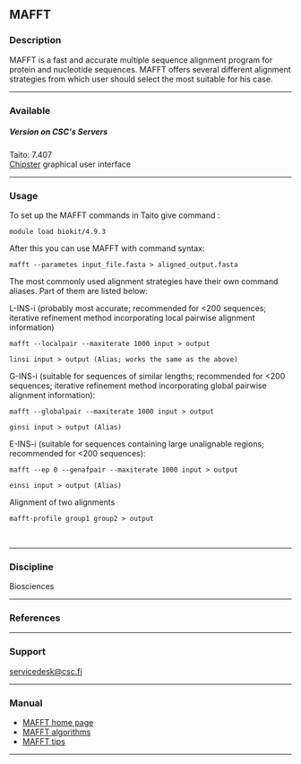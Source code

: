 ## MAFFT

### Description

MAFFT is a  fast and accurate multiple sequence  alignment program for
protein  and  nucleotide  sequences. MAFFT  offers  several  different
alignment strategies from  which user should select  the most suitable
for his case.

------------------------------------------------------------------------

### Available

##### Version on CSC's Servers

Taito: 7.407  
[Chipster] graphical user interface

------------------------------------------------------------------------

### Usage

To set up the MAFFT commands in Taito give command :

    module load biokit/4.9.3

After this you can use MAFFT with command syntax:

    mafft --parametes input_file.fasta > aligned_output.fasta

The most  commonly used  alignment strategies  have their  own command
aliases. Part of them are listed below:

L-INS-i (probably  most accurate;  recommended for  &lt;200 sequences;
iterative  refinement method  incorporating  local pairwise  alignment
information)

    mafft --localpair --maxiterate 1000 input > output

    linsi input > output (Alias; works the same as the above) 

G-INS-i (suitable  for sequences  of similar lengths;  recommended for
&lt;200  sequences; iterative  refinement method  incorporating global
pairwise alignment information):

    mafft --globalpair --maxiterate 1000 input > output

    ginsi input > output (Alias)

E-INS-i (suitable for sequences  containing large unalignable regions;
recommended for &lt;200 sequences):

    mafft --ep 0 --genafpair --maxiterate 1000 input > output

    einsi input > output (Alias)

Alignment of two alignments

    mafft-profile group1 group2 > output

 

------------------------------------------------------------------------

### Discipline

Biosciences  

------------------------------------------------------------------------

### References

------------------------------------------------------------------------

### Support

servicedesk@csc.fi

------------------------------------------------------------------------

### Manual

-   [MAFFT home page]
-   [MAFFT algorithms]
-   [MAFFT tips]

------------------------------------------------------------------------

  [Chipster]: http://chipster.csc.fi/
  [MAFFT home page]: http://mafft.cbrc.jp/alignment/software/index.html
  [MAFFT algorithms]: http://mafft.cbrc.jp/alignment/software/algorithms/algorithms.html
  [MAFFT tips]: http://mafft.cbrc.jp/alignment/software/tips.html
